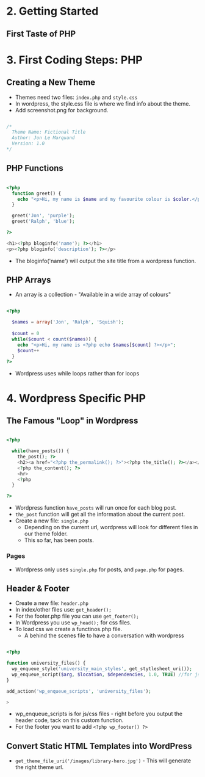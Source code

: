 # 2. Getting Started

## First Taste of PHP

# 3. First Coding Steps: PHP

## Creating a New Theme

* Themes need two files: `index.php` and `style.css`
* In wordpress, the style.css file is where we find info about the theme.
* Add screenshot.png for background.

``` css

/*
  Theme Name: Fictional Title
  Author: Jon Le Marquand
  Version: 1.0
*/

```

## PHP Functions

```php 

<?php
  function greet() {
    echo "<p>Hi, my name is $name and my favourite colour is $color.</p>";
  }

  greet('Jon', 'purple');
  greet('Ralph', 'blue');

?>

<h1><?php bloginfo('name'); ?></h1>
<p><?php bloginfo('description'); ?></p>

```
* The bloginfo('name') will output the site title from a wordpress function.

## PHP Arrays

* An array is a collection - "Available in a wide array of colours"

```php 

<?php 

  $names = array('Jon', 'Ralph', 'Squish');
  
  $count = 0
  while($count < count($names)) {
    echo "<p>Hi, my name is <?php echo $names[$count] ?></p>";
    $count++
  }
?>

```

* Wordpress uses while loops rather than for loops

# 4. Wordpress Specific PHP

## The Famous "Loop" in Wordpress

```php

<?php 

  while(have_posts()) {
    the_post(); ?>
    <h2><a href="<?php the_permalink(); ?>"><?php the_title(); ?></a></h2>
    <?php the_content(); ?>
    <hr>
    <?php
  }

?>

```

* Wordpress function `have_posts` will run once for each blog post.
* `the_post` function will get all the information about the current post.
* Create a new file: `single.php`
  * Depending on the current url, wordpress will look for different files in our theme folder.
  * This so far, has been posts.

### Pages

* Wordpress only uses `single.php` for posts, and `page.php` for pages.

## Header & Footer

* Create a new file: `header.php`
* In index/other files use: `get_header();`
* For the footer.php file you can use `get_footer();`
* In Wordpress you use `wp_head();` for css files.
* To load css we create a functinos.php file.
  * A behind the scenes file to have a conversation with wordpress

```php 

<?php

function university_files() {
  wp_enqueue_style('university_main_styles', get_stytlesheet_uri());
  wp_enqueue_script($arg, $location, $dependencies, 1.0, TRUE) //for js the true loads at the header
}

add_action('wp_enqueue_scripts', 'university_files');

>

```

* wp_enqueue_scripts is for js/css files - right before you output the header code, tack on this custom function.
* For the footer you want to add `<?php wp_footer() ?>`

## Convert Static HTML Templates into WordPress

* `get_theme_file_uri('/images/library-hero.jpg')` - This will generate the right theme url.